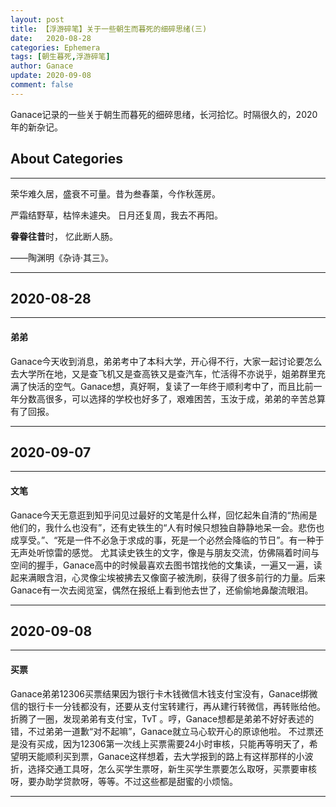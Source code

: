 ```yaml
---
layout: post
title: 【浮游碎笔】关于一些朝生而暮死的细碎思绪(三)
date:   2020-08-28
categories: Ephemera
tags: [朝生暮死,浮游碎笔]
author: Ganace
update: 2020-09-08
comment: false
---
```


Ganace记录的一些关于朝生而暮死的细碎思绪，长河拾忆。时隔很久的，2020年的新杂记。


## About Categories
---

荣华难久居，盛衰不可量。昔为叁春蕖，今作秋莲房。 

严霜结野草，枯悴未遽央。 日月还复周，我去不再阳。

**眷眷往昔**时， 忆此断人肠。

——陶渊明《杂诗·其三》。

---

## 2020-08-28
---

####  弟弟

Ganace今天收到消息，弟弟考中了本科大学，开心得不行，大家一起讨论要怎么去大学所在地，又是查飞机又是查高铁又是查汽车，忙活得不亦说乎，姐弟群里充满了快活的空气。Ganace想，真好啊，复读了一年终于顺利考中了，而且比前一年分数高很多，可以选择的学校也好多了，艰难困苦，玉汝于成，弟弟的辛苦总算有了回报。

---

## 2020-09-07
---

####  文笔

Ganace今天无意逛到知乎问见过最好的文笔是什么样，回忆起朱自清的“热闹是他们的，我什么也没有”，还有史铁生的“人有时候只想独自静静地呆一会。悲伤也成享受。”、“死是一件不必急于求成的事，死是一个必然会降临的节日”。有一种于无声处听惊雷的感觉。
尤其读史铁生的文字，像是与朋友交流，仿佛隔着时间与空间的握手，Ganace高中的时候最喜欢去图书馆找他的文集读，一遍又一遍，读起来满眼含泪，心灵像尘埃被拂去又像窗子被洗刷，获得了很多前行的力量。后来Ganace有一次去阅览室，偶然在报纸上看到他去世了，还偷偷地鼻酸流眼泪。

---

## 2020-09-08
---

####  买票

Ganace弟弟12306买票结果因为银行卡木钱微信木钱支付宝没有，Ganace绑微信的银行卡一分钱都没有，还要从支付宝转建行，再从建行转微信，再转账给他。折腾了一圈，发现弟弟有支付宝，TvT 。哼，Ganace想都是弟弟不好好表述的错，不过弟弟一道歉“对不起嘛”，Ganace就立马心软开心的原谅他啦。
不过票还是没有买成，因为12306第一次线上买票需要24小时审核，只能再等明天了，希望明天能顺利买到票，Ganace这样想着，去大学报到的路上有这样那样的小波折，选择交通工具呀，怎么买学生票呀，新生买学生票要怎么取呀，买票要审核呀，要办助学贷款呀，等等。不过这些都是甜蜜的小烦恼。

---
